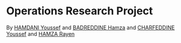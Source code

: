 # Operations Research Project
By [HAMDANI Youssef](https://www.linkedin.com/in/youssef-hamdani2/) and [BADREDDINE Hamza](https://www.linkedin.com/in/hamza-badreddine-007412285/) and [CHARFEDDINE Youssef](https://www.linkedin.com/in/youssef-charfeddine/) and [HAMZA Rayen](https://www.linkedin.com/in/hamza-rayen-a2a6a2251/)